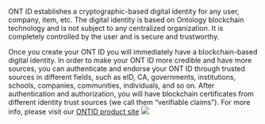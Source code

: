 

ONT ID establishes a cryptographic-based digital identity for any user, company, item, etc. The digital identity is based on Ontology blockchain technology and is not subject to any centralized organization. It is completely controlled by the user and is secure and trustworthy.

Once you create your ONT ID you will immediately have a blockchain-based digital identity. In order to make your ONT ID more credible and have more sources, you can authenticate and endorse your ONT ID through trusted sources in different fields, such as eID, CA, governments, institutions, schools, companies, communities, individuals, and so on. After authentication and authorization, you will have blockchain certificates from different identity trust sources (we call them “verifiable claims"). For more info, please visit our [ONTID product site](http://pro-docs.ont.io/#/docs-en/ontid/overview)
![](https://github.com/ontio/ontology-DID/raw/master/images/ontid.jpg)
